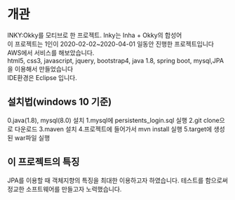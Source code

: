 # 개관
INKY:Okky를 모티브로 한 프로젝트. Inky는 Inha + Okky의 합성어  
이 프로젝트는 1인이 2020-02-02~2020-04-01 일동안 진행한 프로젝트입니다  
AWS에서 서비스를 해보았습니다.  
html5, css3, javascript, jquery, bootstrap4, java 1.8, spring boot, mysql,JPA을 이용해서 만들었습니다  
IDE환경은 Eclipse 입니다.  
## 설치법(windows 10 기준)
0.java(1.8), mysql(8.0) 설치
1.mysql에 persistents_login.sql 실행
2.git clone으로 다운로드
3.maven 설치
4.프로젝트에 들어가서 mvn install 실행
5.target에 생성된 war파일 실행
## 이 프로젝트의 특징
JPA를 이용할 때 객체지향의 특징을 최대한 이용하고자 하였습니다.
테스트를 함으로써 정교한 소프트웨어를 만들고자 노력했습니다.
